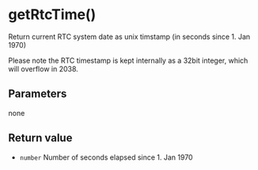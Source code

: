 # getRtcTime()



Return current RTC system date as unix timstamp (in seconds since 1. Jan 1970)

Please note the RTC timestamp is kept internally as a 32bit integer, which will overflow
in 2038.


## Parameters

none

## Return value

* `number` Number of seconds elapsed since 1. Jan 1970



